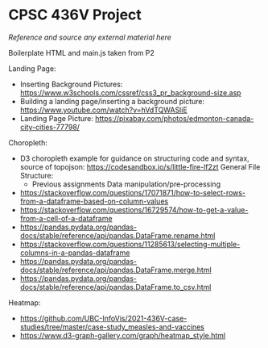 # CPSC 436V Project

*Reference and source any external material here*

Boilerplate HTML and main.js taken from P2

Landing Page:
- Inserting Background Pictures: https://www.w3schools.com/cssref/css3_pr_background-size.asp
- Building a landing page/inserting a background picture: https://www.youtube.com/watch?v=hVdTQWASliE
- Landing Page Picture: https://pixabay.com/photos/edmonton-canada-city-cities-77798/

Choropleth:
- D3 choropleth example for guidance on structuring code and syntax, source of topojson: https://codesandbox.io/s/little-fire-lf2zt
General File Structure:
  - Previous assignments
Data manipulation/pre-processing
- https://stackoverflow.com/questions/17071871/how-to-select-rows-from-a-dataframe-based-on-column-values
- https://stackoverflow.com/questions/16729574/how-to-get-a-value-from-a-cell-of-a-dataframe
- https://pandas.pydata.org/pandas-docs/stable/reference/api/pandas.DataFrame.rename.html
- https://stackoverflow.com/questions/11285613/selecting-multiple-columns-in-a-pandas-dataframe
- https://pandas.pydata.org/pandas-docs/stable/reference/api/pandas.DataFrame.merge.html
- https://pandas.pydata.org/pandas-docs/stable/reference/api/pandas.DataFrame.to_csv.html


Heatmap:
- https://github.com/UBC-InfoVis/2021-436V-case-studies/tree/master/case-study_measles-and-vaccines
- https://www.d3-graph-gallery.com/graph/heatmap_style.html